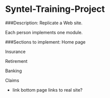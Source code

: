 # Syntel-Training-Project
###Description:
Replicate a Web site. 

Each person implements one module.
  
###Sections to implement:
Home page

Insurance

Retirement

Banking

Claims



* link bottom page links to real site?
